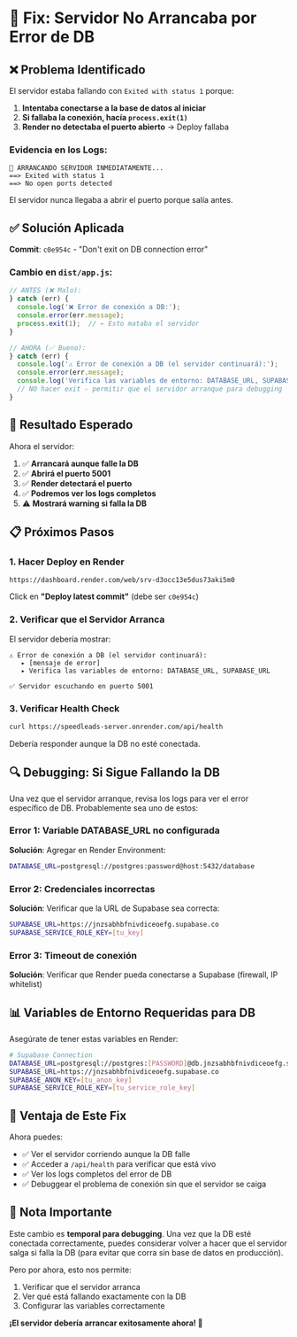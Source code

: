 # 🔧 Fix: Servidor No Arrancaba por Error de DB

## ❌ Problema Identificado

El servidor estaba fallando con `Exited with status 1` porque:

1. **Intentaba conectarse a la base de datos al iniciar**
2. **Si fallaba la conexión, hacía `process.exit(1)`**
3. **Render no detectaba el puerto abierto** → Deploy fallaba

### Evidencia en los Logs:
```
🚀 ARRANCANDO SERVIDOR INMEDIATAMENTE...
==> Exited with status 1
==> No open ports detected
```

El servidor nunca llegaba a abrir el puerto porque salía antes.

## ✅ Solución Aplicada

**Commit**: `c0e954c` - "Don't exit on DB connection error"

### Cambio en `dist/app.js`:
```javascript
// ANTES (❌ Malo):
} catch (err) {
  console.log('❌ Error de conexión a DB:');
  console.error(err.message);
  process.exit(1);  // ← Esto mataba el servidor
}

// AHORA (✅ Bueno):
} catch (err) {
  console.log('⚠️ Error de conexión a DB (el servidor continuará):');
  console.error(err.message);
  console.log('Verifica las variables de entorno: DATABASE_URL, SUPABASE_URL');
  // NO hacer exit - permitir que el servidor arranque para debugging
}
```

## 🚀 Resultado Esperado

Ahora el servidor:
1. ✅ **Arrancará aunque falle la DB**
2. ✅ **Abrirá el puerto 5001**
3. ✅ **Render detectará el puerto**
4. ✅ **Podremos ver los logs completos**
5. ⚠️ **Mostrará warning si falla la DB**

## 📋 Próximos Pasos

### 1. Hacer Deploy en Render
```
https://dashboard.render.com/web/srv-d3occ13e5dus73aki5m0
```
Click en **"Deploy latest commit"** (debe ser `c0e954c`)

### 2. Verificar que el Servidor Arranca
El servidor debería mostrar:
```
⚠️ Error de conexión a DB (el servidor continuará):
   ▸ [mensaje de error]
   ▸ Verifica las variables de entorno: DATABASE_URL, SUPABASE_URL

✅ Servidor escuchando en puerto 5001
```

### 3. Verificar Health Check
```bash
curl https://speedleads-server.onrender.com/api/health
```

Debería responder aunque la DB no esté conectada.

## 🔍 Debugging: Si Sigue Fallando la DB

Una vez que el servidor arranque, revisa los logs para ver el error específico de DB. Probablemente sea uno de estos:

### Error 1: Variable DATABASE_URL no configurada
**Solución**: Agregar en Render Environment:
```bash
DATABASE_URL=postgresql://postgres:password@host:5432/database
```

### Error 2: Credenciales incorrectas
**Solución**: Verificar que la URL de Supabase sea correcta:
```bash
SUPABASE_URL=https://jnzsabhbfnivdiceoefg.supabase.co
SUPABASE_SERVICE_ROLE_KEY=[tu_key]
```

### Error 3: Timeout de conexión
**Solución**: Verificar que Render pueda conectarse a Supabase (firewall, IP whitelist)

## 📊 Variables de Entorno Requeridas para DB

Asegúrate de tener estas variables en Render:

```bash
# Supabase Connection
DATABASE_URL=postgresql://postgres:[PASSWORD]@db.jnzsabhbfnivdiceoefg.supabase.co:5432/postgres
SUPABASE_URL=https://jnzsabhbfnivdiceoefg.supabase.co
SUPABASE_ANON_KEY=[tu_anon_key]
SUPABASE_SERVICE_ROLE_KEY=[tu_service_role_key]
```

## 🎯 Ventaja de Este Fix

Ahora puedes:
- ✅ Ver el servidor corriendo aunque la DB falle
- ✅ Acceder a `/api/health` para verificar que está vivo
- ✅ Ver los logs completos del error de DB
- ✅ Debuggear el problema de conexión sin que el servidor se caiga

## 📝 Nota Importante

Este cambio es **temporal para debugging**. Una vez que la DB esté conectada correctamente, puedes considerar volver a hacer que el servidor salga si falla la DB (para evitar que corra sin base de datos en producción).

Pero por ahora, esto nos permite:
1. Verificar que el servidor arranca
2. Ver qué está fallando exactamente con la DB
3. Configurar las variables correctamente

**¡El servidor debería arrancar exitosamente ahora! 🎉**

